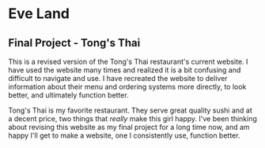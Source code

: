 # Eve Land
## Final Project - Tong's Thai

This is a revised version of the Tong's Thai restaurant's current website. I have used the website many times and realized it is a bit confusing and difficult to navigate and use. I have recreated the website to deliver information about their menu and ordering systems more directly, to look better, and ultimately function better.

Tong's Thai is my favorite restaurant. They serve great quality sushi and at a decent price, two things that *really* make this girl happy. I've been thinking about revising this website as my final project for a long time now, and am happy I'll get to make a website, one I consistently use, function better.
